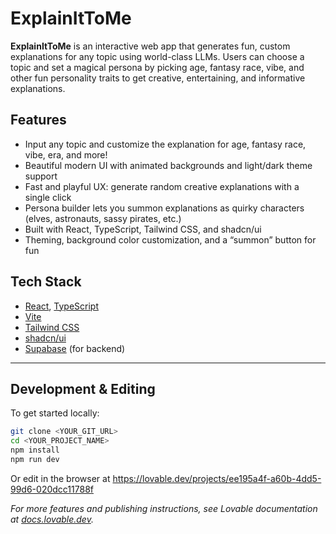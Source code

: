 
# ExplainItToMe

**ExplainItToMe** is an interactive web app that generates fun, custom explanations for any topic using world-class LLMs. Users can choose a topic and set a magical persona by picking age, fantasy race, vibe, and other fun personality traits to get creative, entertaining, and informative explanations.

## Features

- Input any topic and customize the explanation for age, fantasy race, vibe, era, and more!
- Beautiful modern UI with animated backgrounds and light/dark theme support
- Fast and playful UX: generate random creative explanations with a single click
- Persona builder lets you summon explanations as quirky characters (elves, astronauts, sassy pirates, etc.)
- Built with React, TypeScript, Tailwind CSS, and shadcn/ui
- Theming, background color customization, and a “summon” button for fun

## Tech Stack

- [React](https://reactjs.org/), [TypeScript](https://www.typescriptlang.org/)
- [Vite](https://vitejs.dev/)
- [Tailwind CSS](https://tailwindcss.com/)
- [shadcn/ui](https://ui.shadcn.com/)
- [Supabase](https://supabase.com/) (for backend)

---

## Development & Editing

To get started locally:

```sh
git clone <YOUR_GIT_URL>
cd <YOUR_PROJECT_NAME>
npm install
npm run dev
```

Or edit in the browser at https://lovable.dev/projects/ee195a4f-a60b-4dd5-99d6-020dcc11788f

*For more features and publishing instructions, see Lovable documentation at [docs.lovable.dev](https://docs.lovable.dev/).*

